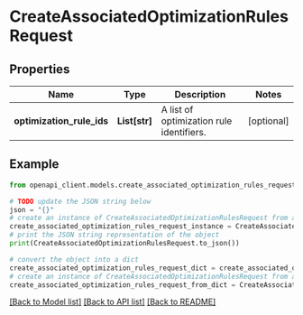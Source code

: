 # CreateAssociatedOptimizationRulesRequest


## Properties

Name | Type | Description | Notes
------------ | ------------- | ------------- | -------------
**optimization_rule_ids** | **List[str]** | A list of optimization rule identifiers. | [optional] 

## Example

```python
from openapi_client.models.create_associated_optimization_rules_request import CreateAssociatedOptimizationRulesRequest

# TODO update the JSON string below
json = "{}"
# create an instance of CreateAssociatedOptimizationRulesRequest from a JSON string
create_associated_optimization_rules_request_instance = CreateAssociatedOptimizationRulesRequest.from_json(json)
# print the JSON string representation of the object
print(CreateAssociatedOptimizationRulesRequest.to_json())

# convert the object into a dict
create_associated_optimization_rules_request_dict = create_associated_optimization_rules_request_instance.to_dict()
# create an instance of CreateAssociatedOptimizationRulesRequest from a dict
create_associated_optimization_rules_request_from_dict = CreateAssociatedOptimizationRulesRequest.from_dict(create_associated_optimization_rules_request_dict)
```
[[Back to Model list]](../README.md#documentation-for-models) [[Back to API list]](../README.md#documentation-for-api-endpoints) [[Back to README]](../README.md)


